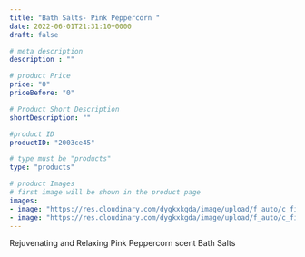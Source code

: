 ```yaml
---
title: "Bath Salts- Pink Peppercorn "
date: 2022-06-01T21:31:10+0000
draft: false

# meta description
description : ""

# product Price
price: "0"
priceBefore: "0"

# Product Short Description
shortDescription: ""

#product ID
productID: "2003ce45"

# type must be "products"
type: "products"

# product Images
# first image will be shown in the product page
images:
- image: "https://res.cloudinary.com/dygkxkgda/image/upload/f_auto/c_fill,fl_progressive,q_auto:good,w_640,h_427/product-images/19lKnpm6tCBrcExRdyYQ_Y1Gb9GHGjmCp"
- image: "https://res.cloudinary.com/dygkxkgda/image/upload/f_auto/c_fill,fl_progressive,q_auto:good,w_640,h_427/product-images/1yNi7hlTHBLmyhCnUQ0plqsqLAYrc6duG"
---
```


Rejuvenating and Relaxing Pink Peppercorn scent Bath Salts

